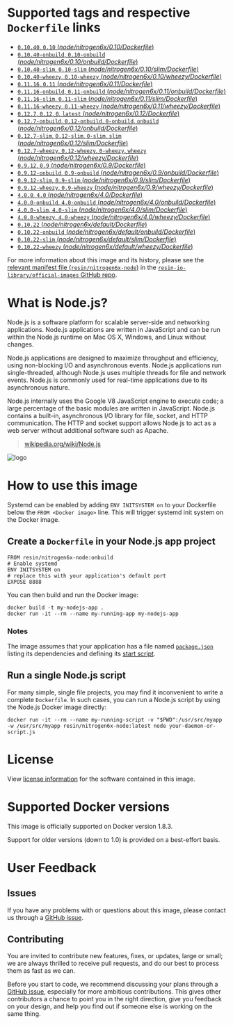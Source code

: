 # Supported tags and respective `Dockerfile` links

-	[`0.10.40`, `0.10` (*node/nitrogen6x/0.10/Dockerfile*)](https://github.com/resin-io-library/base-images/blob/4df1311c1ca1df7be056a759030c7eb571d2be54/node/nitrogen6x/0.10/Dockerfile)
-	[`0.10.40-onbuild`, `0.10-onbuild` (*node/nitrogen6x/0.10/onbuild/Dockerfile*)](https://github.com/resin-io-library/base-images/blob/c4f86f276a6da51e6c063b00ba52df0ad86f47c3/node/nitrogen6x/0.10/onbuild/Dockerfile)
-	[`0.10.40-slim`, `0.10-slim` (*node/nitrogen6x/0.10/slim/Dockerfile*)](https://github.com/resin-io-library/base-images/blob/4df1311c1ca1df7be056a759030c7eb571d2be54/node/nitrogen6x/0.10/slim/Dockerfile)
-	[`0.10.40-wheezy`, `0.10-wheezy` (*node/nitrogen6x/0.10/wheezy/Dockerfile*)](https://github.com/resin-io-library/base-images/blob/4df1311c1ca1df7be056a759030c7eb571d2be54/node/nitrogen6x/0.10/wheezy/Dockerfile)
-	[`0.11.16`, `0.11` (*node/nitrogen6x/0.11/Dockerfile*)](https://github.com/resin-io-library/base-images/blob/4df1311c1ca1df7be056a759030c7eb571d2be54/node/nitrogen6x/0.11/Dockerfile)
-	[`0.11.16-onbuild`, `0.11-onbuild` (*node/nitrogen6x/0.11/onbuild/Dockerfile*)](https://github.com/resin-io-library/base-images/blob/ba19c4ab07ad2e30e5d62cd5745f5296b0ec0ccb/node/nitrogen6x/0.11/onbuild/Dockerfile)
-	[`0.11.16-slim`, `0.11-slim` (*node/nitrogen6x/0.11/slim/Dockerfile*)](https://github.com/resin-io-library/base-images/blob/4df1311c1ca1df7be056a759030c7eb571d2be54/node/nitrogen6x/0.11/slim/Dockerfile)
-	[`0.11.16-wheezy`, `0.11-wheezy` (*node/nitrogen6x/0.11/wheezy/Dockerfile*)](https://github.com/resin-io-library/base-images/blob/4df1311c1ca1df7be056a759030c7eb571d2be54/node/nitrogen6x/0.11/wheezy/Dockerfile)
-	[`0.12.7`, `0.12`, `0`, `latest` (*node/nitrogen6x/0.12/Dockerfile*)](https://github.com/resin-io-library/base-images/blob/4df1311c1ca1df7be056a759030c7eb571d2be54/node/nitrogen6x/0.12/Dockerfile)
-	[`0.12.7-onbuild`, `0.12-onbuild`, `0-onbuild`, `onbuild` (*node/nitrogen6x/0.12/onbuild/Dockerfile*)](https://github.com/resin-io-library/base-images/blob/c4f86f276a6da51e6c063b00ba52df0ad86f47c3/node/nitrogen6x/0.12/onbuild/Dockerfile)
-	[`0.12.7-slim`, `0.12-slim`, `0-slim`, `slim` (*node/nitrogen6x/0.12/slim/Dockerfile*)](https://github.com/resin-io-library/base-images/blob/4df1311c1ca1df7be056a759030c7eb571d2be54/node/nitrogen6x/0.12/slim/Dockerfile)
-	[`0.12.7-wheezy`, `0.12-wheezy`, `0-wheezy`, `wheezy` (*node/nitrogen6x/0.12/wheezy/Dockerfile*)](https://github.com/resin-io-library/base-images/blob/4df1311c1ca1df7be056a759030c7eb571d2be54/node/nitrogen6x/0.12/wheezy/Dockerfile)
-	[`0.9.12`, `0.9` (*node/nitrogen6x/0.9/Dockerfile*)](https://github.com/resin-io-library/base-images/blob/4df1311c1ca1df7be056a759030c7eb571d2be54/node/nitrogen6x/0.9/Dockerfile)
-	[`0.9.12-onbuild`, `0.9-onbuild` (*node/nitrogen6x/0.9/onbuild/Dockerfile*)](https://github.com/resin-io-library/base-images/blob/ba19c4ab07ad2e30e5d62cd5745f5296b0ec0ccb/node/nitrogen6x/0.9/onbuild/Dockerfile)
-	[`0.9.12-slim`, `0.9-slim` (*node/nitrogen6x/0.9/slim/Dockerfile*)](https://github.com/resin-io-library/base-images/blob/4df1311c1ca1df7be056a759030c7eb571d2be54/node/nitrogen6x/0.9/slim/Dockerfile)
-	[`0.9.12-wheezy`, `0.9-wheezy` (*node/nitrogen6x/0.9/wheezy/Dockerfile*)](https://github.com/resin-io-library/base-images/blob/4df1311c1ca1df7be056a759030c7eb571d2be54/node/nitrogen6x/0.9/wheezy/Dockerfile)
-	[`4.0.0`, `4.0` (*node/nitrogen6x/4.0/Dockerfile*)](https://github.com/resin-io-library/base-images/blob/4df1311c1ca1df7be056a759030c7eb571d2be54/node/nitrogen6x/4.0/Dockerfile)
-	[`4.0.0-onbuild`, `4.0-onbuild` (*node/nitrogen6x/4.0/onbuild/Dockerfile*)](https://github.com/resin-io-library/base-images/blob/c4f86f276a6da51e6c063b00ba52df0ad86f47c3/node/nitrogen6x/4.0/onbuild/Dockerfile)
-	[`4.0.0-slim`, `4.0-slim` (*node/nitrogen6x/4.0/slim/Dockerfile*)](https://github.com/resin-io-library/base-images/blob/4df1311c1ca1df7be056a759030c7eb571d2be54/node/nitrogen6x/4.0/slim/Dockerfile)
-	[`4.0.0-wheezy`, `4.0-wheezy` (*node/nitrogen6x/4.0/wheezy/Dockerfile*)](https://github.com/resin-io-library/base-images/blob/4df1311c1ca1df7be056a759030c7eb571d2be54/node/nitrogen6x/4.0/wheezy/Dockerfile)
-	[`0.10.22` (*node/nitrogen6x/default/Dockerfile*)](https://github.com/resin-io-library/base-images/blob/4df1311c1ca1df7be056a759030c7eb571d2be54/node/nitrogen6x/default/Dockerfile)
-	[`0.10.22-onbuild` (*node/nitrogen6x/default/onbuild/Dockerfile*)](https://github.com/resin-io-library/base-images/blob/ba19c4ab07ad2e30e5d62cd5745f5296b0ec0ccb/node/nitrogen6x/default/onbuild/Dockerfile)
-	[`0.10.22-slim` (*node/nitrogen6x/default/slim/Dockerfile*)](https://github.com/resin-io-library/base-images/blob/4df1311c1ca1df7be056a759030c7eb571d2be54/node/nitrogen6x/default/slim/Dockerfile)
-	[`0.10.22-wheezy` (*node/nitrogen6x/default/wheezy/Dockerfile*)](https://github.com/resin-io-library/base-images/blob/4df1311c1ca1df7be056a759030c7eb571d2be54/node/nitrogen6x/default/wheezy/Dockerfile)

For more information about this image and its history, please see the [relevant manifest file (`resin/nitrogen6x-node`)](https://github.com/resin-io-library/official-images/blob/master/library/nitrogen6x-node) in the [`resin-io-library/official-images` GitHub repo](https://github.com/resin-io-library/official-images).

# What is Node.js?

Node.js is a software platform for scalable server-side and networking applications. Node.js applications are written in JavaScript and can be run within the Node.js runtime on Mac OS X, Windows, and Linux without changes.

Node.js applications are designed to maximize throughput and efficiency, using non-blocking I/O and asynchronous events. Node.js applications run single-threaded, although Node.js uses multiple threads for file and network events. Node.js is commonly used for real-time applications due to its asynchronous nature.

Node.js internally uses the Google V8 JavaScript engine to execute code; a large percentage of the basic modules are written in JavaScript. Node.js contains a built-in, asynchronous I/O library for file, socket, and HTTP communication. The HTTP and socket support allows Node.js to act as a web server without additional software such as Apache.

> [wikipedia.org/wiki/Node.js](https://en.wikipedia.org/wiki/Node.js)

![logo](https://raw.githubusercontent.com/resin-io-library/docs/master/nitrogen6x-node/logo.png)

# How to use this image

Systemd can be enabled by adding `ENV INITSYSTEM on` to your Dockerfile below the `FROM <Docker image>` line. This will trigger systemd init system on the Docker image.

## Create a `Dockerfile` in your Node.js app project

	FROM resin/nitrogen6x-node:onbuild
	# Enable systemd
	ENV INITSYSTEM on
	# replace this with your application's default port
	EXPOSE 8888

You can then build and run the Docker image:

	docker build -t my-nodejs-app .
	docker run -it --rm --name my-running-app my-nodejs-app

### Notes

The image assumes that your application has a file named [`package.json`](https://docs.npmjs.com/files/package.json) listing its dependencies and defining its [start script](https://docs.npmjs.com/misc/scripts#default-values).

## Run a single Node.js script

For many simple, single file projects, you may find it inconvenient to write a complete `Dockerfile`. In such cases, you can run a Node.js script by using the Node.js Docker image directly:

	docker run -it --rm --name my-running-script -v "$PWD":/usr/src/myapp -w /usr/src/myapp resin/nitrogen6x-node:latest node your-daemon-or-script.js

# License

View [license information](https://github.com/joyent/node/blob/master/LICENSE) for the software contained in this image.

# Supported Docker versions

This image is officially supported on Docker version 1.8.3.

Support for older versions (down to 1.0) is provided on a best-effort basis.

# User Feedback

## Issues

If you have any problems with or questions about this image, please contact us through a [GitHub issue](https://github.com/resin-io-library/base-images/issues).

## Contributing

You are invited to contribute new features, fixes, or updates, large or small; we are always thrilled to receive pull requests, and do our best to process them as fast as we can.

Before you start to code, we recommend discussing your plans through a [GitHub issue](https://github.com/resin-io-library/base-images/issues), especially for more ambitious contributions. This gives other contributors a chance to point you in the right direction, give you feedback on your design, and help you find out if someone else is working on the same thing.
